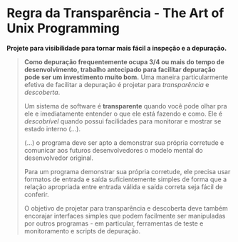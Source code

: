 # Regra da Transparência - The Art of Unix Programming

**Projete para visibilidade para tornar mais fácil a inspeção e a depuração.**

> **Como depuração frequentemente ocupa 3/4 ou mais do tempo de desenvolvimento, trabalho antecipado para facilitar depuração pode ser um investimento muito bom.** Uma maneira particularmente efetiva de facilitar a depuração é projetar para *transparência* e *descoberta*.
> 
> Um sistema de software é **transparente** quando você pode olhar pra ele e imediatamente entender o que ele está fazendo e como. Ele é *descobrível* quando possui facilidades para monitorar e mostrar se estado interno (...).
> 
> (...) o programa deve ser apto a demonstrar sua própria corretude e comunicar aos futuros desenvolvedores o modelo mental do desenvolvedor original.
> 
> Para um programa demonstrar sua própria corretude, ele precisa usar formatos de entrada e saída suficientemente simples de forma que a relação apropriada entre entrada válida e saída correta seja fácil de conferir.
> 
> O objetivo de projetar para transparência e descoberta deve também encorajar interfaces simples que podem facilmente ser manipuladas por outros programas - em particular, ferramentas de teste e monitoramento e scripts de depuração.

